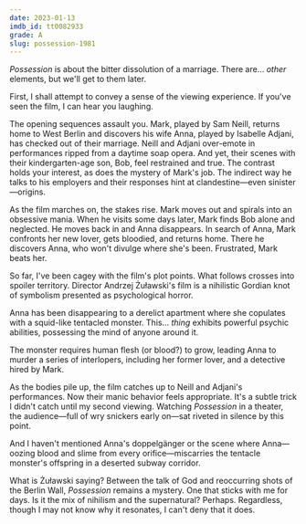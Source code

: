 ```yaml
---
date: 2023-01-13
imdb_id: tt0082933
grade: A
slug: possession-1981
---
```


_Possession_ is about the bitter dissolution of a marriage. There are… _other_ elements, but we'll get to them later.

<!-- end -->

First, I shall attempt to convey a sense of the viewing experience. If you've seen the film, I can hear you laughing.

The opening sequences assault you. Mark, played by Sam Neill, returns home to West Berlin and discovers his wife Anna, played by Isabelle Adjani, has checked out of their marriage. Neill and Adjani over-emote in performances ripped from a daytime soap opera. And yet, their scenes with their kindergarten-age son, Bob, feel restrained and true. The contrast holds your interest, as does the mystery of Mark's job. The indirect way he talks to his employers and their responses hint at clandestine—even sinister—origins.

As the film marches on, the stakes rise. Mark moves out and spirals into an obsessive mania. When he visits some days later, Mark finds Bob alone and neglected. He moves back in and Anna disappears. In search of Anna, Mark confronts her new lover, gets bloodied, and returns home. There he discovers Anna, who won't divulge where she's been. Frustrated, Mark beats her.

So far, I've been cagey with the film's plot points. What follows crosses into spoiler territory. Director Andrzej Żuławski's film is a nihilistic Gordian knot of symbolism presented as psychological horror.

Anna has been disappearing to a derelict apartment where she copulates with a squid-like tentacled monster. This… _thing_ exhibits powerful psychic abilities, possessing the mind of anyone around it.

The monster requires human flesh (or blood?) to grow, leading Anna to murder a series of interlopers, including her former lover, and a detective hired by Mark.

As the bodies pile up, the film catches up to Neill and Adjani's performances. Now their manic behavior feels appropriate. It's a subtle trick I didn't catch until my second viewing. Watching _Possession_ in a theater, the audience—full of wry snickers early on—sat riveted in silence by this point.

And I haven't mentioned Anna's doppelgänger or the scene where Anna—oozing blood and slime from every orifice—miscarries the tentacle monster's offspring in a deserted subway corridor.

What is Żuławski saying? Between the talk of God and reoccurring shots of the Berlin Wall, _Possession_ remains a mystery. One that sticks with me for days. Is it the mix of nihilism and the supernatural? Perhaps. Regardless, though I may not know why it resonates, I can't deny that it does.
